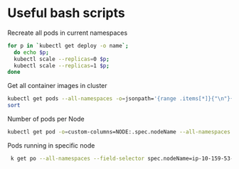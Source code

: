 # Useful bash scripts

Recreate all pods in current namespaces

```bash
for p in `kubectl get deploy -o name`;
  do echo $p; 
  kubectl scale --replicas=0 $p; 
  kubectl scale --replicas=1 $p;
done
```

Get all container images in cluster

```bash
kubectl get pods --all-namespaces -o=jsonpath='{range .items[*]}{"\n"}{.metadata.name}{":\t"}{range .spec.containers[*]}{.image}{", "}{end}{end}' |\
sort
```

Number of pods per Node

```bash
kubectl get pod -o=custom-columns=NODE:.spec.nodeName --all-namespaces | sed -n '1!p' | sort -n | uniq -c 
```

Pods running in specific node

```bash
 k get po --all-namespaces --field-selector spec.nodeName=ip-10-159-53-189.eu-west-1.compute.internal 
```


